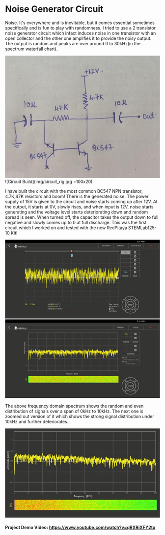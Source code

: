 # Noise Generator Circuit

Noise. It's everywhere and is inevitable, but it comes essential sometimes specifically and is fun to play with randomness. I tried to use a 2 transistor noise generator circuit which infact induces noise in one transistor with an open collector and the other one amplifies it to provide the noisy output.
The output is random and peaks are over around 0 to 30kHz(in the spectrum waterfall chart). 

![Circuit Diagram](img/circuit_dia.jpg)
![Circuit Build](img/circuit_rig.jpg =100x20)

I have built the circuit with the most common BC547 NPN transistor, 4.7K,47K resistors and boom! There is the generated noise. The power supply of 15V is given to the circuit and noise starts coming up after 12V. At the output, it starts at 0V, slowly rises, and when input is 12V, noise starts generating and the voltage level starts deteriorating down and random spread is seen. When turned off, the capacitor takes the output down to full negative and slowly comes up to 0 at full discharge. This was the first circuit which I worked on and tested with the new RedPitaya STEMLab125-10 Kit!

![Plot - time domain](img/noise_td1.jpg)
![Plot - frequency domain](img/noise_fd1.jpg)

The above frequency domain spectrum shows the random and even distribution of signals over a span of 0kHz to 10kHz. The next one is zoomed out version of it which shows the strong signal distribution under 10kHz and further deteriorates. 

![Plot - frequency range](img/noise_fd3.jpg)

#### Project Demo Video: https://www.youtube.com/watch?v=qRXRiXFY2to
